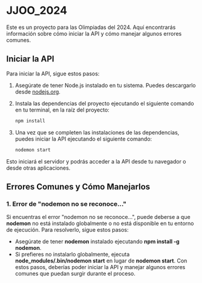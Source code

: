 # JJOO_2024

Este es un proyecto para las Olimpiadas del 2024. Aquí encontrarás información sobre cómo iniciar la API y cómo manejar algunos errores comunes.

## Iniciar la API

Para iniciar la API, sigue estos pasos:

1. Asegúrate de tener Node.js instalado en tu sistema. Puedes descargarlo desde [nodejs.org](https://nodejs.org/).

2. Instala las dependencias del proyecto ejecutando el siguiente comando en tu terminal, en la raíz del proyecto:
   
   ```bash
   npm install
3. Una vez que se completen las instalaciones de las dependencias, puedes iniciar la API ejecutando el siguiente comando:
   ```bash
   nodemon start
Esto iniciará el servidor y podrás acceder a la API desde tu navegador o desde otras aplicaciones.
## Errores Comunes y Cómo Manejarlos
### 1. Error de "nodemon no se reconoce..."
Si encuentras el error "nodemon no se reconoce...", puede deberse a que **nodemon** no está instalado globalmente o no está disponible en tu entorno de ejecución. Para resolverlo, sigue estos pasos:

+ Asegúrate de tener **nodemon** instalado ejecutando **npm install -g nodemon**.
+ Si prefieres no instalarlo globalmente, ejecuta **node_modules/.bin/nodemon start** en lugar de **nodemon start**.
Con estos pasos, deberías poder iniciar la API y manejar algunos errores comunes que puedan surgir durante el proceso.  
